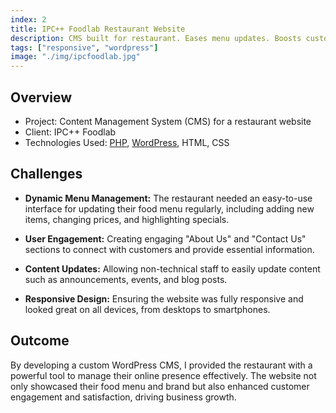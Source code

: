 ```yaml
---
index: 2
title: IPC++ Foodlab Restaurant Website
description: CMS built for restaurant. Eases menu updates. Boosts customer engagement.
tags: ["responsive", "wordpress"]
image: "./img/ipcfoodlab.jpg"
---
```


## Overview

- Project: Content Management System (CMS) for a restaurant website
- Client: IPC++ Foodlab
- Technologies Used: [PHP](https://www.php.net/), [WordPress](https://wordpress.org/), HTML, CSS

## Challenges

- **Dynamic Menu Management:** The restaurant needed an easy-to-use interface for updating their food menu regularly, including adding new items, changing prices, and highlighting specials.

- **User Engagement:** Creating engaging "About Us" and "Contact Us" sections to connect with customers and provide essential information.

- **Content Updates:** Allowing non-technical staff to easily update content such as announcements, events, and blog posts.

- **Responsive Design:** Ensuring the website was fully responsive and looked great on all devices, from desktops to smartphones.

## Outcome

By developing a custom WordPress CMS, I provided the restaurant with a powerful tool to manage their online presence effectively. The website not only showcased their food menu and brand but also enhanced customer engagement and satisfaction, driving business growth.

